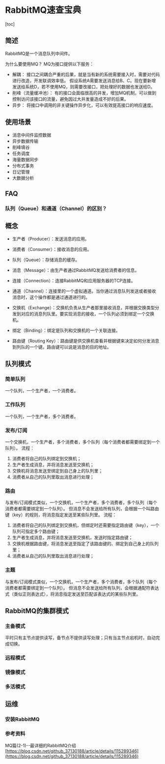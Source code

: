 # RabbitMQ速查宝典

[toc]

## 简述
RabbitMQ是一个消息队列中间件。

为什么要使用MQ？
MQ为接口提供以下服务：
* 解耦：
    接口之间耦合严重的后果，就是当有新的系统需要接入时，需要对代码进行改造，开发联调效率低。
    假设系统A需要发送消息给B、C。现在要新增发送给系统D，若不使用MQ，则需要改接口，把处理好的数据也发送给D。
* 削峰（流量缓冲池）：
    有的接口会面临很高的并发，增加MQ机制，可以做到控制访问该接口的流量，避免因过大并发量造成不好的后果。
* 异步：
    将接口中调用的非关键操作异步化，可以有效提高接口的响应速度。
## 使用场景
* 消息中间件监控数据
* 异步数据传输
* 削峰填谷
* 任务调度
* 海量数据同步
* 分布式事务
* 日记管理
* 大数据分析
## FAQ
### 队列（Queue）和通道（Channel）的区别？

## 概念
* 生产者（Producer）：发送消息的应用。

* 消费者（Consumer）：接收消息的应用。

* 队列（Queue）：存储消息的缓存。

* 消息（Message）：由生产者通过RabbitMQ发送给消费者的信息。

* 连接（Connection）：连接RabbitMQ和应用服务器的TCP连接。

* 通道（Channel）：连接里的一个虚拟通道。当你通过消息队列发送或者接收消息时，这个操作都是通过通道进行的。

* 交换机（Exchange）：交换机负责从生产者那里接收消息，并根据交换类型分发到对应的消息列队里。要实现消息的接收，一个队列必须到绑定一个交换机。

* 绑定（Binding）：绑定是队列和交换机的一个关联连接。

* 路由键（Routing Key）：路由键是供交换机查看并根据键来决定如何分发消息到列队的一个键。路由键可以说是消息的目的地址。


## 队列模式
### 简单队列
一个队列，一个生产者，一个消费者。
### 工作队列
一个队列，一个生产者，多个消费者。
### 发布/订阅
一个交换机，一个生产者，多个消费者，多个队列（每个消费者都需要绑定到一个队列）。
流程：
1. 消费者将自己的队列绑定到交换机；
2. 生产者生成消息，并将消息发送至交换机；
3. 交换机将消息发送至绑定到自己身上的队列里；
4. 消费者从自己的队列里取出消息进行处理；
### 路由
与发布/订阅模式类似，一个交换机，一个生产者，多个消费者，多个队列（每个消费者都需要绑定到一个队列）。
但消息不会发送给所有队列，会根据一个叫路由键（key）的规则，将消息指定发送至某些队列里。
流程：
1. 消费者将自己的队列绑定到交换机，但绑定时还需要指定路由键（key），一个队列可指定多个路由键；
2. 生产者生成消息，并将消息发送至交换机，发送时指定路由键；
3. 交换机根据路由键，将消息发送至指定了该路由键的、绑定到自己身上的队列里；
4. 消费者从自己的队列里取出消息进行处理；

### 主题
与发布/订阅模式类似，一个交换机，一个生产者，多个消费者，多个队列（每个消费者都需要绑定到一个队列）。
但消息不会发送给所有队列，会根据通配符表达式（类似正则表达式），将消息指定发送至匹配该表达式的某些队列里。

## RabbitMQ的集群模式
### 主备模式
平时只有主节点提供读写，备节点不提供读写处理；只有当主节点宕机时，自动完成切换。
### 远程模式
### 镜像模式
### 多活模式


## 运维
### 安装RabbitMQ
### 参考资料

MQ篇(2-1)--最详细的RabbitMQ介绍 [https://blog.csdn.net/github_37130188/article/details/115289346](https://blog.csdn.net/github_37130188/article/details/115289346)

